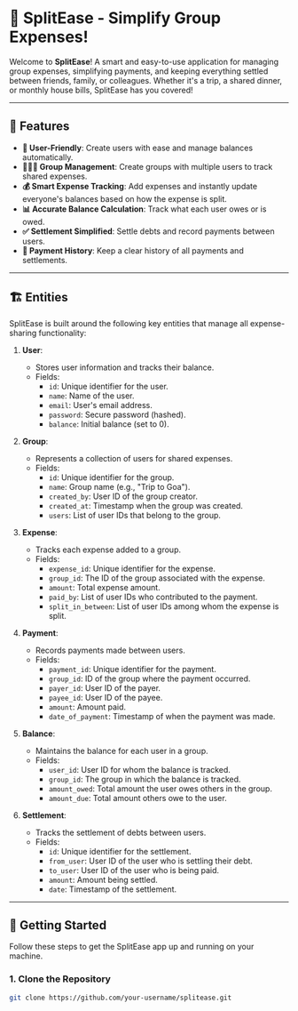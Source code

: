 # 💸 SplitEase - Simplify Group Expenses!

Welcome to **SplitEase**! A smart and easy-to-use application for managing group expenses, simplifying payments, and keeping everything settled between friends, family, or colleagues. Whether it's a trip, a shared dinner, or monthly house bills, SplitEase has you covered!

---

## 🎯 Features
- **👥 User-Friendly**: Create users with ease and manage balances automatically.
- **👨‍👩‍👧 Group Management**: Create groups with multiple users to track shared expenses.
- **💰 Smart Expense Tracking**: Add expenses and instantly update everyone's balances based on how the expense is split.
- **📊 Accurate Balance Calculation**: Track what each user owes or is owed.
- **✅ Settlement Simplified**: Settle debts and record payments between users.
- **📜 Payment History**: Keep a clear history of all payments and settlements.

---

## 🏗️ Entities

SplitEase is built around the following key entities that manage all expense-sharing functionality:

1. **User**: 
   - Stores user information and tracks their balance.
   - Fields:
     - `id`: Unique identifier for the user.
     - `name`: Name of the user.
     - `email`: User's email address.
     - `password`: Secure password (hashed).
     - `balance`: Initial balance (set to 0).

2. **Group**: 
   - Represents a collection of users for shared expenses.
   - Fields:
     - `id`: Unique identifier for the group.
     - `name`: Group name (e.g., "Trip to Goa").
     - `created_by`: User ID of the group creator.
     - `created_at`: Timestamp when the group was created.
     - `users`: List of user IDs that belong to the group.

3. **Expense**: 
   - Tracks each expense added to a group.
   - Fields:
     - `expense_id`: Unique identifier for the expense.
     - `group_id`: The ID of the group associated with the expense.
     - `amount`: Total expense amount.
     - `paid_by`: List of user IDs who contributed to the payment.
     - `split_in_between`: List of user IDs among whom the expense is split.

4. **Payment**: 
   - Records payments made between users.
   - Fields:
     - `payment_id`: Unique identifier for the payment.
     - `group_id`: ID of the group where the payment occurred.
     - `payer_id`: User ID of the payer.
     - `payee_id`: User ID of the payee.
     - `amount`: Amount paid.
     - `date_of_payment`: Timestamp of when the payment was made.

5. **Balance**: 
   - Maintains the balance for each user in a group.
   - Fields:
     - `user_id`: User ID for whom the balance is tracked.
     - `group_id`: The group in which the balance is tracked.
     - `amount_owed`: Total amount the user owes others in the group.
     - `amount_due`: Total amount others owe to the user.

6. **Settlement**: 
   - Tracks the settlement of debts between users.
   - Fields:
     - `id`: Unique identifier for the settlement.
     - `from_user`: User ID of the user who is settling their debt.
     - `to_user`: User ID of the user who is being paid.
     - `amount`: Amount being settled.
     - `date`: Timestamp of the settlement.

---

## 🚀 Getting Started

Follow these steps to get the SplitEase app up and running on your machine.

### 1. Clone the Repository
```bash
git clone https://github.com/your-username/splitease.git
